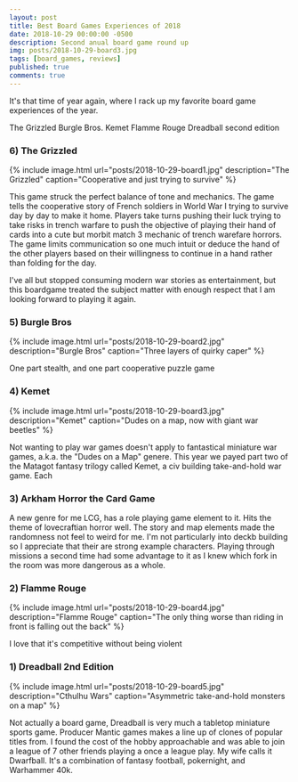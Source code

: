 ```yaml
---
layout: post
title: Best Board Games Experiences of 2018
date: 2018-10-29 00:00:00 -0500
description: Second anual board game round up
img: posts/2018-10-29-board3.jpg
tags: [board_games, reviews]
published: true
comments: true
---
```


It's that time of year again, where I rack up my favorite board game experiences of the year.

The Grizzled
Burgle Bros.
Kemet
Flamme Rouge
Dreadball second edition


### 6) The Grizzled
{% include image.html url="posts/2018-10-29-board1.jpg" description="The Grizzled" caption="Cooperative and just trying to survive" %}

This game struck the perfect balance of tone and mechanics.  The game tells the cooperative story of French soldiers in World War I trying to survive day by day to make it home.  Players take turns pushing their luck trying to take risks in trench warfare to push the objective of playing their hand of cards into a cute but morbit match 3 mechanic of trench warefare horrors.  The game limits communication so one much intuit or deduce the hand of the other players based on their willingness to continue in a hand rather than folding for the day.

I've all but stopped consuming modern war stories as entertainment, but this boardgame treated the subject matter with enough respect that I am looking forward to playing it again.

### 5) Burgle Bros
{% include image.html url="posts/2018-10-29-board2.jpg" description="Burgle Bros" caption="Three layers of quirky caper" %}

One part stealth, and one part cooperative puzzle game  

### 4) Kemet
{% include image.html url="posts/2018-10-29-board3.jpg" description="Kemet" caption="Dudes on a map, now with giant war beetles" %}

Not wanting to play war games doesn't apply to fantastical miniature war games, a.k.a. the "Dudes on a Map" genere.  This year we payed part two of the Matagot fantasy trilogy called Kemet, a civ building take-and-hold war game.  Each 

### 3) Arkham Horror the Card Game

A new genre for me LCG, has a role playing game element to it.  Hits the theme of lovecraftian horror well.  The story and map elements made the randomness not feel to weird for me.  I'm not particularly into deckb building so I appreciate that their are strong example characters.  Playing through missions a second time had some advantage to it as I knew which fork in the room was more dangerous as a whole.

### 2) Flamme Rouge
{% include image.html url="posts/2018-10-29-board4.jpg" description="Flamme Rouge" caption="The only thing worse than riding in front is falling out the back" %}

I love that it's competitive without being violent 

### 1) Dreadball 2nd Edition
{% include image.html url="posts/2018-10-29-board5.jpg" description="Cthulhu Wars" caption="Asymmetric take-and-hold monsters on a map" %}

Not actually a board game, Dreadball is very much a tabletop miniature sports game. Producer Mantic games makes a line up of clones of popular titles from.  I found the cost of the hobby approachable and was able to join a league of 7 other friends playing a once a league play.  My wife calls it Dwarfball.  It's a combination of fantasy football, pokernight, and Warhammer 40k.


